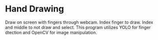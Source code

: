 # Hand Drawing
Draw on screen with fingers through webcam. Index finger to draw. Index and middle to not draw and select. This program utilizes YOLO for finger dtection
and OpenCV for image manipulation.
